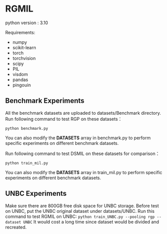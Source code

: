 
# RGMIL

python version : 3.10

Requirements:
- numpy
- scikit-learn
- torch
- torchvision
- scipy
- PIL
- visdom
- pandas
- pingouin

## Benchmark Experiments

All the benchmark datasets are uploaded to datasets/Benchmark directory.
Run following command to test RGP on these datasets：

```python benchmark.py```

You can also modify the **DATASETS** array in benchmark.py to perform specific experiments on different benchmark datasets.

Run following command to test DSMIL on these datasets for comparison：

```python train_mil.py```

You can also modify the **DATASETS** array in train_mil.py to perform specific experiments on different benchmark datasets.



## UNBC Experiments
Make sure there are 800GB free disk space for UNBC storage.
Before test on UNBC, put the UNBC original dataset under datasets/UNBC.
Run this command to test RGMIL on UNBC:
```python train_UNBC.py --pooling rgp --dataset UNBC```
It would cost a long time since dataset would be divided and recreated.




